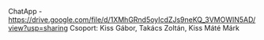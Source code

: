 ChatApp - https://drive.google.com/file/d/1XMhGRnd5oyIcdZJs9neKQ_3VMOWIN5AD/view?usp=sharing
Csoport: Kiss Gábor, Takács Zoltán, Kiss Máté Márk
